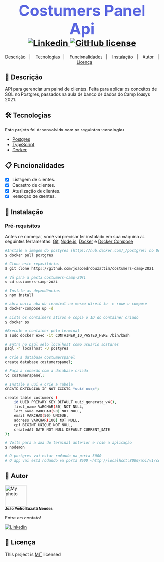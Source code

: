 <h1 align="center">
  <strong style="color: #5965E0; font-size: 50px;"> Costumers Panel Api </strong>
  <br />
  <a href="www.linkedin.com/in/joão-pedro-buzatti-mendes-b032301ba">
    <img alt="Linkedin" src="https://img.shields.io/badge/-João%20Pedro%20Buzatti%20Mendes-29B6D1?label=Linkedin&logo=linkedin&style=flat-square">
  </a>
 <a href="https://github.com/joaopedrobuzattim/costumers-camp-2021/blob/main/LICENSE.txt">
    <img alt="GitHub license" src="https://img.shields.io/github/license/joaopedrobuzattim/costumers-camp-2021?logo=mint&style=flat-square">
  </a>
</h1>
<p align="center">
  <a href="#page_facing_up-descrição">Descrição</a>&nbsp;&nbsp;&nbsp;|&nbsp;&nbsp;&nbsp;
  <a href="#-tecnologias">Tecnologias</a>&nbsp;&nbsp;&nbsp;|&nbsp;&nbsp;&nbsp;
  <a href="#clipboard-Funcionalidades">Funcionalidades</a>&nbsp;&nbsp;&nbsp;|&nbsp;&nbsp;&nbsp;
  <a href="#closed_book-instalação">Instalação</a>&nbsp;&nbsp;&nbsp;|&nbsp;&nbsp;&nbsp;
  <a href="#man-Autor">Autor</a>&nbsp;&nbsp;&nbsp;|&nbsp;&nbsp;&nbsp;
  <a href="#memo-Licença">Licença</a>
</p>

## :page_facing_up: Descrição
API para gerenciar um painel de clientes. Feita para aplicar os conceitos de SQL no Postgres, passados na aula de banco de dados do Camp Ioasys 2021.    

## 🛠 Tecnologias
Este projeto foi desenvolvido com as seguintes tecnologias

- [Postgres](https://www.postgresql.org/)
- [TypeScript](https://www.typescriptlang.org/)
- [Docker](https://www.docker.com/)


## :clipboard: Funcionalidades
- [x] Listagem de clientes.
- [x] Cadastro de clientes.
- [x] Atualização de clientes.
- [x] Remoção de clientes.

## :closed_book: Instalação

### Pré-requisitos
Antes de começar, você vai precisar ter instalado em sua máquina as seguintes ferramentas:
[Git](https://git-scm.com), [Node.js](https://nodejs.org/en/), [Docker](https://www.docker.com/) e [Docker Compose](https://docs.docker.com/compose/install/)

```bash
#Instale a imagem do postgres (https://hub.docker.com/_/postgres) no Docker
$ docker pull postgres

# Clone este repositório.
$ git clone https://github.com/joaopedrobuzattim/costumers-camp-2021

# Vá para a pasta costumers-camp-2021
$ cd costumers-camp-2021

# Instale as dependências
$ npm install 

# Abra outra aba do terminal no mesmo diretório  e rode o compose
$ docker-compose up -d

# Liste os containers ativos e copie o ID do container criado
$ docker ps

#Execute o container pelo terminal
$ sudo docker exec -it CONTAINER_ID_PASTED_HERE /bin/bash

# Entre no psql pelo localhost como usuario postgres
psql -h localhost -U postgres

# Crie a database costumerspanel
create database costumerspanel;

# Faça a conexão com a database criada
\c costumerspanel;

# Instale o uui e crie a tabela
CREATE EXTENSION IF NOT EXISTS "uuid-ossp";

create table costumers (
    id UUID PRIMARY KEY DEFAULT uuid_generate_v4(),
    first_name VARCHAR(50) NOT NULL,
    last_name VARCHAR(50) NOT NULL,
    email VARCHAR(50) UNIQUE,
    address VARCHAR(100) NOT NULL,
    cpf BIGINT UNIQUE NOT NULL,
    createdAt DATE NOT NULL DEFAULT CURRENT_DATE
); 

# Volte para a aba do terminal anterior e rode a aplicação
$ nodemon

# O postgres vai estar rodando na porta 3000
# O app vai está rodando na porta 8000 <http://localhost:8000/api/v1/costumers>
```
## :man: Autor

<a href="https://github.com/joaopedrobuzattim/">
 <img src="https://avatars.githubusercontent.com/u/71409819?s=400&u=c5b2434830684d057b9c2925362222afd9241f7c&v=4" width="70px;" alt="My photo"/>
 <br />
 <sub><b> João Pedro Buzatti Mendes </b></sub>
</a>

Entre em contato!

<a href="www.linkedin.com/in/joão-pedro-buzatti-mendes-b032301ba">
    <img alt="Linkedin" src="https://img.shields.io/badge/-João%20Pedro%20Buzatti%20Mendes-29B6D1?label=Linkedin&logo=linkedin&style=flat-square">
  </a>


## :memo: Licença
This project is [MIT](./LICENSE.txt) licensed.
